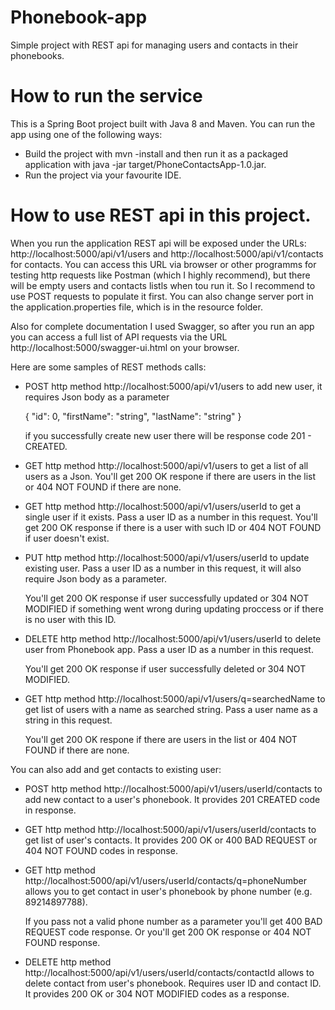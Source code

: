 # Phonebook-app
Simple project with REST api for managing users and contacts in their phonebooks.


# How to run the service
This is a Spring Boot project built with Java 8 and Maven. You can run the app using one of the following ways:
  - Build the project with mvn -install and then run it as a packaged application with java -jar target/PhoneContactsApp-1.0.jar.
  - Run the project via your favourite IDE.

# How to use REST api in this project.
When you run the application REST api will be exposed under the URLs: http://localhost:5000/api/v1/users and http://localhost:5000/api/v1/contacts for contacts.
You can access this URL via browser or other programms for testing http requests like Postman (which I highly recommend), but there will be empty users and contacts listls when tou run it. So I recommend to use POST requests to populate it first. You can also change server port in the application.properties file, which is in the resource folder.

Also for complete documentation I used Swagger, so after you run an app you can access a full list of API requests via the URL http://localhost:5000/swagger-ui.html on your browser.

Here are some samples of REST methods calls:
   - POST http method http://localhost:5000/api/v1/users to add new user, it requires Json body as a parameter 
   
       {
        "id": 0,
        "firstName": "string",
        "lastName": "string"
        }

     if you successfully create new user there will be response code 201 - CREATED.
    
   - GET http method http://localhost:5000/api/v1/users to get a list of all users as a Json.
      You'll get 200 OK respone if there are users in the list or 404 NOT FOUND if there are none.
   - GET http method http://localhost:5000/api/v1/users/userId to get a single user if it exists. Pass a user ID as a number in this request.
      You'll get 200 OK response if there is a user with such ID or 404 NOT FOUND if user doesn't exist.
   - PUT http method http://localhost:5000/api/v1/users/userId to update existing user. Pass a user ID as a number in this request, it will also require Json body as a  parameter. 
      
      You'll get 200 OK response if user successfully updated or 304 NOT MODIFIED if something went wrong during updating proccess or if there is no user with this ID.
   - DELETE http method http://localhost:5000/api/v1/users/userId to delete user from Phonebook app. Pass a user ID as a number in this request.
      
      You'll get 200 OK response if user successfully deleted or 304 NOT MODIFIED.
   - GET http method http://localhost:5000/api/v1/users/q=searchedName to get list of users with a name as searched string. Pass a user name as a string in this request.
      
      You'll get 200 OK respone if there are users in the list or 404 NOT FOUND if there are none.
      
 You can also add and get contacts to existing user:
   - POST http method http://localhost:5000/api/v1/users/userId/contacts to add new contact to a user's phonebook.
      It provides 201 CREATED code in response.
   - GET http method http://localhost:5000/api/v1/users/userId/contacts to get list of user's contacts.
      It provides 200 OK or 400 BAD REQUEST or 404 NOT FOUND codes in response.
   - GET http method http://localhost:5000/api/v1/users/userId/contacts/q=phoneNumber allows you to get contact in user's phonebook by phone number (e.g. 89214897788).
      
      If you pass not a valid phone number as a parameter you'll get 400 BAD REQUEST code response. Or you'll get 200 OK response or 404 NOT FOUND response.
   - DELETE http method http://localhost:5000/api/v1/users/userId/contacts/contactId allows to delete contact from user's phonebook. Requires user ID and contact ID.
      It provides 200 OK or 304 NOT MODIFIED codes as a response.
      
